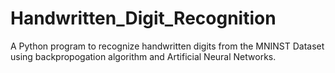 # Handwritten_Digit_Recognition

A Python program to recognize handwritten digits from the MNINST Dataset using backpropogation algorithm and Artificial Neural Networks.



